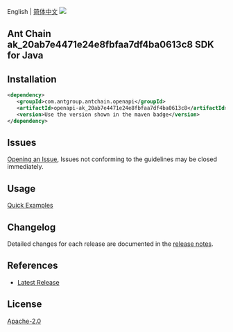 English | [简体中文](README-CN.md)
![](https://aliyunsdk-pages.alicdn.com/icons/AlibabaCloud.svg)

## Ant Chain ak_20ab7e4471e24e8fbfaa7df4ba0613c8 SDK for Java

## Installation

```xml
<dependency>
   <groupId>com.antgroup.antchain.openapi</groupId>
   <artifactId>openapi-ak_20ab7e4471e24e8fbfaa7df4ba0613c8</artifactId>
   <version>Use the version shown in the maven badge</version>
</dependency>
```

## Issues
[Opening an Issue](https://github.com/alipay/antchain-openapi-prod-sdk/issues/new), Issues not conforming to the guidelines may be closed immediately.

## Usage
[Quick Examples](https://github.com/alipay/antchain-openapi-prod-sdk/blob/master/docs/0-Examples-EN.md#quick-examples)

## Changelog
Detailed changes for each release are documented in the [release notes](./ChangeLog.txt).

## References
* [Latest Release](https://github.com/alipay/antchain-openapi-prod-sdk/)

## License
[Apache-2.0](http://www.apache.org/licenses/LICENSE-2.0)

